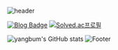 ![header](https://capsule-render.vercel.app/api?type=waving&color=gradient&text=%20WorkSuperHard&height=300&fontSize=100&textBg=true)



[![Blog Badge](http://img.shields.io/badge/-Tech%20blog-black?style=flat-square&logo=github&link=https://zzsza.github.io/)](https://yangbum.tistory.com/) [![Solved.ac프로필](http://mazassumnida.wtf/api/mini/generate_badge?boj=very2sky)](https://solved.ac/very2sky)


![yangbum's GitHub stats](https://github-readme-stats.vercel.app/api?username=very2sky&show_icons=tㅇrue&theme=radical)
![Footer](https://capsule-render.vercel.app/api?type=waving&color=auto&height=200&section=footer)
